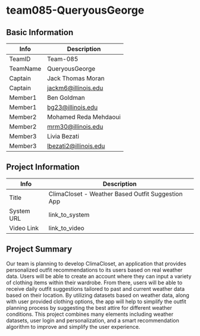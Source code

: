 # team085-QueryousGeorge

## Basic Information

|   Info      |        Description     |
| ----------- | ---------------------- |
| TeamID      |        Team-085        |
| TeamName    |     QueryousGeorge     |
| Captain     |    Jack Thomas Moran   |
| Captain     |   jackm6@illinois.edu  |
| Member1     |       Ben Goldman      |
| Member1     |    bg23@illinois.edu   |
| Member2     |  Mohamed Reda Mehdaoui |
| Member2     |    mrm30@illinois.edu  |
| Member3     |      Livia Bezati      |
| Member3     |  lbezati2@illinois.edu |

## Project Information

|   Info      |        Description     |
| ----------- | ---------------------- |
|  Title      |       ClimaCloset - Weather Based Outfit Suggestion App     |
| System URL  |      link_to_system    |
| Video Link  |      link_to_video     |

## Project Summary

Our team is planning to develop ClimaCloset, an application that provides personalized outfit recommendations to its users based on real weather data. Users will be able to create an account where they can input a variety of clothing items within their wardrobe. From there, users will be able to receive daily outfit suggestions tailored to past and current weather data based on their location.
	By utilizing datasets based on weather data, along with user provided clothing options, the app will help to simplify the outfit planning process by suggesting the best attire for different weather conditions. This project combines many elements including weather datasets, user login and personalization, and a smart recommendation algorithm to improve and simplify the user experience.
